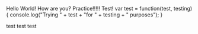 Hello World!
How are you?
Practice!!!!!
Test!
var test = function(test, testing) {
  console.log("Trying " + test + "for " + testing + " purposes");
}


test
test
test